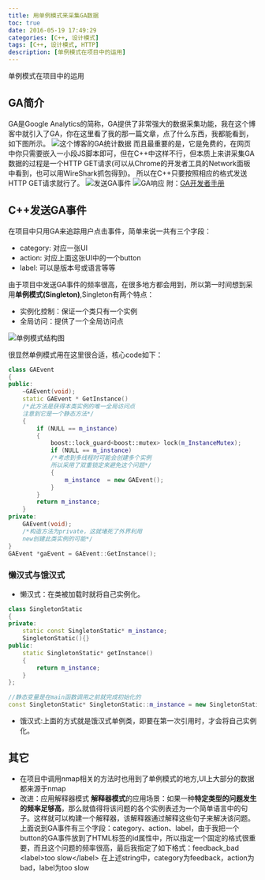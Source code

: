 ```yaml
---
title: 用单例模式来采集GA数据
toc: true
date: 2016-05-19 17:49:29
categories: [C++, 设计模式]
tags: [C++, 设计模式, HTTP]
description: [单例模式在项目中的运用]
---
```

单例模式在项目中的运用
<!--more-->
## GA简介 ##

GA是Google Analytics的简称，GA提供了非常强大的数据采集功能，我在这个博客中就引入了GA，你在这里看了我的那一篇文章，点了什么东西，我都能看到，如下图所示。
![这个博客的GA统计数据](http://www.53zi.com/ga_blog.png)
而且最重要的是，它是免费的，在网页中你只需要嵌入一小段JS脚本即可，但在C++中这样不行，但本质上来讲采集GA数据的过程是一个HTTP GET请求(可以从Chrome的开发者工具的Network面板中看到，也可以用WireShark抓包得到)。
所以在C++只要按照相应的格式发送HTTP GET请求就行了。
![发送GA事件](http://www.53zi.com/ga_request_true.png)
![GA响应](http://www.53zi.com/ga_response.png)
附：[GA开发者手册](https://developers.google.com/analytics/devguides/collection/analyticsjs/events)

## C++发送GA事件 ##

在项目中只用GA来追踪用户点击事件，简单来说一共有三个字段：
- category: 对应一张UI
- action: 对应上面这张UI中的一个button
- label: 可以是版本号或语言等等

由于项目中发送GA事件的频率很高，在很多地方都会用到，所以第一时间想到采用**单例模式(Singleton)**,Singleton有两个特点：
- 实例化控制：保证一个类只有一个实例
- 全局访问：提供了一个全局访问点

![单例模式结构图](http://www.53zi.com/singleton.png)

很显然单例模式用在这里很合适，核心code如下：
```C++
class GAEvent
{
public:
    ~GAEvent(void);
    static GAEvent * GetInstance()
    /*此方法是获得本类实例的唯一全局访问点
    注意到它是一个静态方法*/
    {
        if (NULL == m_instance)
        {
            boost::lock_guard<boost::mutex> lock(m_InstanceMutex);
            if (NULL == m_instance)
            /*考虑到多线程时可能会创建多个实例
            所以采用了双重锁定来避免这个问题*/
            {
                m_instance  = new GAEvent();
            }
        }
        return m_instance;
    }
private:
    GAEvent(void);
    /*构造方法为private，这就堵死了外界利用
    new创建此类实例的可能*/
}
GAEvent *gaEvent = GAEvent::GetInstance();
```

###  懒汉式与饿汉式 ###
- 懒汉式：在类被加载时就将自己实例化。
```C++
class SingletonStatic  
{  
private:  
    static const SingletonStatic* m_instance;  
    SingletonStatic(){}  
public:  
    static SingletonStatic* getInstance()  
    {  
        return m_instance;  
    }  
};  
  
//静态变量是在main函数调用之前就完成初始化的
const SingletonStatic* SingletonStatic::m_instance = new SingletonStatic; 
```
- 饿汉式:上面的方式就是饿汉式单例类，即要在第一次引用时，才会将自己实例化。

##  其它 ##
- 在项目中调用nmap相关的方法时也用到了单例模式的地方,UI上大部分的数据都来源于nmap
- 改进：应用解释器模式
   **解释器模式**的应用场景：如果一种**特定类型的问题发生的频率足够高**，那么就值得将该问题的各个实例表述为一个简单语言中的句子。这样就可以构建一个解释器，该解释器通过解释这些句子来解决该问题。
  上面说到GA事件有三个字段：category、action、label，由于我把一个button的GA事件放到了HTML标签的id属性中，所以指定一个固定的格式很重要，而且这个问题的频率很高，最后我指定了如下格式：feedback_bad &lt;label&gt;too slow&lt;/label&gt;
  在上述string中，category为feedback，action为bad，label为too slow